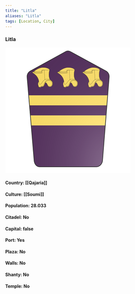 ```yaml
---
title: "Litla"
aliases: "Litla"
tags: [Location, City]
---
```

### Litla
![](attachment/5246c90d2910b16810d28cefa333ee02.svg)

#### Country: [[Qajaria]]

#### Culture: [[Soumi]]

#### Population: 28.033

#### Citadel: No

#### Capital: false

#### Port: Yes

#### Plaza: No

#### Walls: No

#### Shanty: No

#### Temple: No

